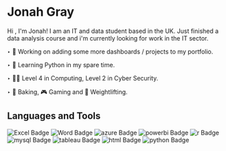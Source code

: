 <h1> Jonah Gray  </h1>
Hi , I'm Jonah! I am an IT and data student based in the UK.  
Just finished a data analysis course and i'm currently looking for work in the IT sector. 
<p> </p>
<p>
‣ 🔭 Working on adding some more dashboards / projects to my portfolio.
</p>
<p>
‣ 🌱 Learning Python in my spare time.
</p>
<p>
‣ 👩‍🎓 Level 4 in Computing, Level 2 in Cyber Security.
</p>
<p>
‣ 🍞 Baking, 🎮 Gaming and 💪 Weightlifting.
<p><h2> Languages and Tools </h2></p>
  <div id="badges">
  <img src="https://img.shields.io/badge/Excel-017338?style=for-the-badge&logo=microsoftexcel&logoColor=white" alt="Excel Badge"/>
  <img src="https://img.shields.io/badge/Word-2b569a?style=for-the-badge&logo=microsoftword&logoColor=white" alt="Word Badge"/>
  <img src="https://img.shields.io/badge/Azure-30a8e7?style=for-the-badge&logo=microsoftazure&logoColor=white" alt="azure Badge"/>  
  <img src="https://img.shields.io/badge/PowerBi-F2C811?style=for-the-badge&logo=powerbi&logoColor=black" alt="powerbi Badge"/>
  <img src="https://img.shields.io/badge/R-b6b8bb?style=for-the-badge&logo=r&logoColor=white" alt="r Badge"/>
  <img src="https://img.shields.io/badge/MySQL-e48e00?style=for-the-badge&logo=mysql&logoColor=white" alt="mysql Badge"/>
  <img src="https://img.shields.io/badge/Tableau-004281?style=for-the-badge&logo=tableau&Color=white" alt="tableau Badge"/>
  <img src="https://img.shields.io/badge/Html-f9833b?style=for-the-badge&logo=html5&logoColor=white" alt="html Badge"/>
  <img src="https://img.shields.io/badge/Python-3f7dae?style=for-the-badge&logo=python&logoColor=white" alt="python Badge"/>
   
    
    
</div>
